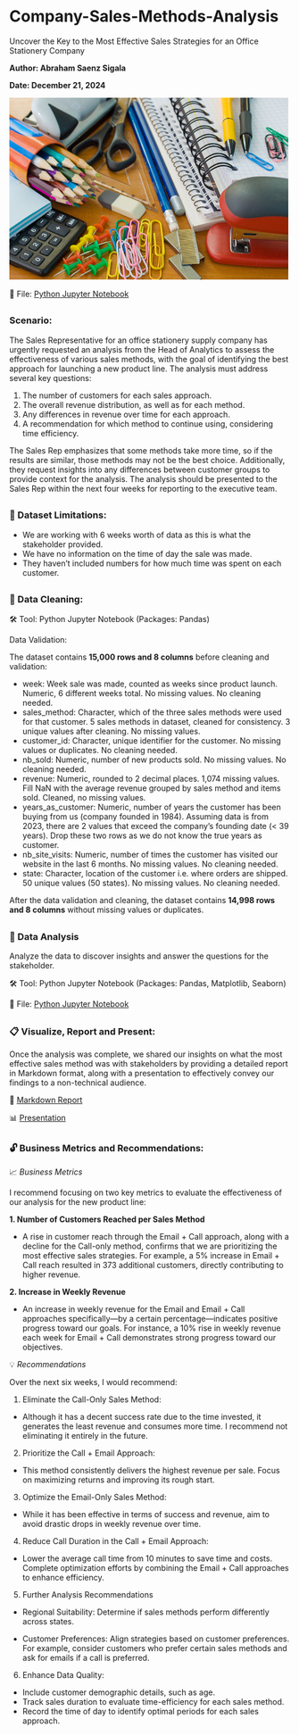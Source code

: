 # Company-Sales-Methods-Analysis
Uncover the Key to the Most Effective Sales Strategies for an Office Stationery Company

**Author: Abraham Saenz Sigala**

**Date: December 21, 2024**

<img src="supplies_pic.jpg" width="500" height="auto">

:floppy_disk: File: [Python Jupyter Notebook](Product_Sales_Project_Jupyter_Notebook_2.ipynb)

##

### Scenario: 

The Sales Representative for an office stationery supply company has urgently requested an analysis from the Head of Analytics to assess the effectiveness of various sales methods, with the goal of identifying the best approach for launching a new product line. The analysis must address several key questions:

1. The number of customers for each sales approach.
2. The overall revenue distribution, as well as for each method.
3. Any differences in revenue over time for each approach.
4. A recommendation for which method to continue using, considering time efficiency.

The Sales Rep emphasizes that some methods take more time, so if the results are similar, those methods may not be the best choice. Additionally, they request insights into any differences between customer groups to provide context for the analysis. The analysis should be presented to the Sales Rep within the next four weeks for reporting to the executive team.

##

### :construction: Dataset Limitations:

- We are working with 6 weeks worth of data as this is what the stakeholder provided.
- We have no information on the time of day the sale was made.
- They haven’t included numbers for how much time was spent on each customer.

##

### :soap: Data Cleaning:

🛠️ Tool: Python Jupyter Notebook (Packages: Pandas)

Data Validation:
 
The dataset contains **15,000 rows and 8 columns** before cleaning and validation:

- week: Week sale was made, counted as weeks since product launch. Numeric, 6 different weeks total. No missing values. No cleaning needed.
- sales_method: Character, which of the three sales methods were used for that customer. 5 sales methods in dataset, cleaned for consistency. 3 unique values after cleaning. No missing values.
- customer_id: Character, unique identifier for the customer. No missing values or duplicates. No cleaning needed.
- nb_sold: Numeric, number of new products sold. No missing values. No cleaning needed.
- revenue: Numeric, rounded to 2 decimal places. 1,074 missing values. Fill NaN with the average revenue grouped by sales method and items sold. Cleaned, no missing values.
- years_as_customer: Numeric, number of years the customer has been buying from us (company founded in 1984). Assuming data is from 2023, there are 2 values that exceed the company’s founding date (< 39 years). Drop these two rows as we do not know the true years as customer.
- nb_site_visits: Numeric, number of times the customer has visited our website in the last 6 months. No missing values. No cleaning needed.
- state: Character, location of the customer i.e. where orders are shipped. 50 unique values (50 states). No missing values. No cleaning needed.

After the data validation and cleaning, the dataset contains **14,998 rows and 8 columns** without missing values or duplicates.

##

### :microscope: Data Analysis

Analyze the data to discover insights and answer the questions for the stakeholder.

🛠️ Tool: Python Jupyter Notebook (Packages: Pandas, Matplotlib, Seaborn) 

:floppy_disk: File: [Python Jupyter Notebook](Product_Sales_Project_Jupyter_Notebook_2.ipynb)

##

###  :clipboard: Visualize, Report and Present:

Once the analysis was complete, we shared our insights on what the most effective sales method was with stakeholders by providing a detailed report in Markdown format, along with a presentation to effectively convey our findings to a non-technical audience.

:pencil: [Markdown Report](Sales_Method_Analysis_Report.pdf)

:bar_chart: [Presentation](SalesMethod_Presentation.pdf)

##

### :unlock: Business Metrics and Recommendations:

:chart_with_upwards_trend: *Business Metrics*

I recommend focusing on two key metrics to evaluate the effectiveness of our analysis for the new product line:

**1. Number of Customers Reached per Sales Method**

- A rise in customer reach through the Email + Call approach, along with a decline for the Call-only method, confirms that we are prioritizing the most effective sales strategies. For example, a 5% increase in Email + Call reach resulted in 373 additional customers, directly contributing to higher revenue.

**2. Increase in Weekly Revenue**

- An increase in weekly revenue for the Email and Email + Call approaches specifically—by a certain percentage—indicates positive progress toward our goals. For instance, a 10% rise in weekly revenue each week for Email + Call demonstrates strong progress toward our objectives.

:bulb: *Recommendations*

Over the next six weeks, I would recommend:

1. Eliminate the Call-Only Sales Method:
   
- Although it has a decent success rate due to the time invested, it generates the least revenue and consumes more time. I recommend not eliminating it entirely in the future.

2. Prioritize the Call + Email Approach:
   
- This method consistently delivers the highest revenue per sale. Focus on maximizing returns and improving its rough start.

3. Optimize the Email-Only Sales Method:
   
- While it has been effective in terms of success and revenue, aim to avoid drastic drops in weekly revenue over time.

4. Reduce Call Duration in the Call + Email Approach:
   
- Lower the average call time from 10 minutes to save time and costs. Complete optimization efforts by combining the Email + Call approaches to enhance efficiency.

5. Further Analysis Recommendations
    
- Regional Suitability:
Determine if sales methods perform differently across states.

- Customer Preferences:
Align strategies based on customer preferences. For example, consider customers who prefer certain sales methods and ask for emails if a call is preferred.

6. Enhance Data Quality:
   
- Include customer demographic details, such as age.
- Track sales duration to evaluate time-efficiency for each sales method.
- Record the time of day to identify optimal periods for each sales approach.
